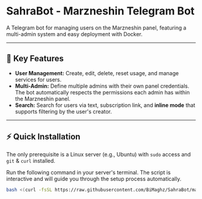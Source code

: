 # SahraBot - Marzneshin Telegram Bot

A Telegram bot for managing users on the Marzneshin panel, featuring a multi-admin system and easy deployment with Docker.

---

## 🚀 Key Features

- **User Management:** Create, edit, delete, reset usage, and manage services for users.
- **Multi-Admin:** Define multiple admins with their own panel credentials. The bot automatically respects the permissions each admin has within the Marzneshin panel.
- **Search:** Search for users via text, subscription link, and **inline mode** that supports filtering by the user's creator.

---

## ⚡️ Quick Installation

The only prerequisite is a Linux server (e.g., Ubuntu) with `sudo` access and `git` & `curl` installed.

Run the following command in your server's terminal. The script is interactive and will guide you through the setup process automatically.

```bash
bash <(curl -fsSL https://raw.githubusercontent.com/BiMaghz/SahraBot/main/setup.sh)